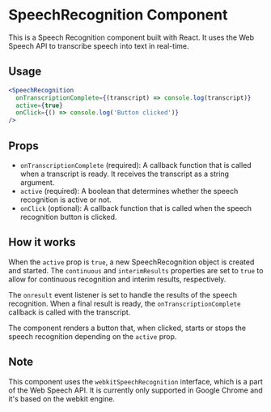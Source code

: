 # SpeechRecognition Component

This is a Speech Recognition component built with React. It uses the Web Speech API to transcribe speech into text in real-time.

## Usage

```jsx
<SpeechRecognition
  onTranscriptionComplete={(transcript) => console.log(transcript)}
  active={true}
  onClick={() => console.log('Button clicked')}
/>
```

## Props

- `onTranscriptionComplete` (required): A callback function that is called when a transcript is ready. It receives the transcript as a string argument.
- `active` (required): A boolean that determines whether the speech recognition is active or not.
- `onClick` (optional): A callback function that is called when the speech recognition button is clicked.

## How it works

When the `active` prop is `true`, a new SpeechRecognition object is created and started. The `continuous` and `interimResults` properties are set to `true` to allow for continuous recognition and interim results, respectively.

The `onresult` event listener is set to handle the results of the speech recognition. When a final result is ready, the `onTranscriptionComplete` callback is called with the transcript.

The component renders a button that, when clicked, starts or stops the speech recognition depending on the `active` prop.

## Note

This component uses the `webkitSpeechRecognition` interface, which is a part of the Web Speech API. It is currently only supported in Google Chrome and it's based on the webkit engine.
